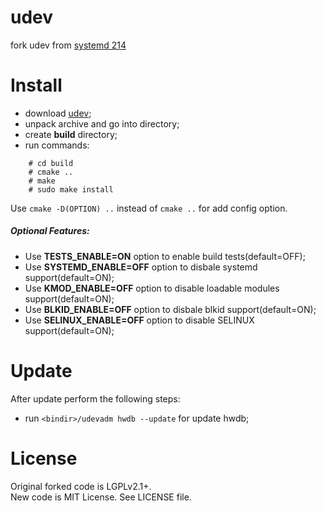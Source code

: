 # udev
fork udev from [systemd 214](https://github.com/vitalikp/systemd)

# Install
 - download [udev](https://github.com/vitalikp/udev/archive/master.tar.gz);
 - unpack archive and go into directory;
 - create **build** directory;
 - run commands:
```
	# cd build
	# cmake ..
	# make
	# sudo make install
```
Use `cmake -D(OPTION) ..` instead of `cmake ..` for add config option.
##### Optional Features:
 - Use **TESTS_ENABLE=ON** option to enable build tests(default=OFF);
 - Use **SYSTEMD_ENABLE=OFF** option to disbale systemd support(default=ON);
 - Use **KMOD_ENABLE=OFF** option to disable loadable modules support(default=ON);
 - Use **BLKID_ENABLE=OFF** option to disbale blkid support(default=ON);
 - Use **SELINUX_ENABLE=OFF** option to disable SELINUX support(default=ON);

# Update
After update perform the following steps:
 - run `<bindir>/udevadm hwdb --update` for update hwdb;

# License
Original forked code is LGPLv2.1+.<br/>
New code is MIT License. See LICENSE file.
